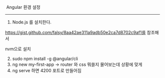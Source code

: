 ​															Angular 환경 설정

------

1. Node.js 를 설치한다. 

https://gist.github.com/falsy/8aa42ae311a9adb50e2ca7d8702c9af1를 참조해서

nvm으로 설치

2. sudo npm install -g @angular/cli
3. ng new my-first-app -> router 와 css 뭐쓸지 물어보는데 상황에 맞게
4. ng serve 하면 4200 포트로 만들어짐 